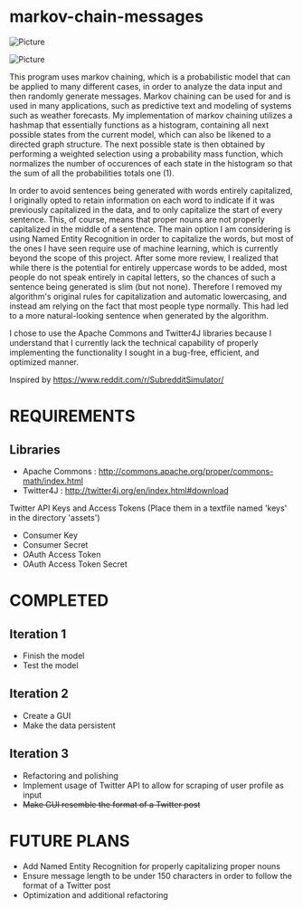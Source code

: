 # markov-chain-messages

![Picture](https://puu.sh/wkbIR/8443e9fc10.png "Example of the program in action")

![Picture](https://puu.sh/wluVF/6fce4a244d.png "Another example")

This program uses markov chaining, which is a probabilistic model that can be applied to many different cases, in order to analyze the data input and then randomly generate messages. Markov chaining can be used for and is used in many applications, such as predictive text and modeling of systems such as weather forecasts. My implementation of markov chaining utilizes a hashmap that essentially functions as a histogram, containing all next possible states from the current model, which can also be likened to a directed graph structure. The next possible state is then obtained by performing a weighted selection using a probability mass function, which normalizes the number of occurences of each state in the histogram so that the sum of all the probabilities totals one (1).

In order to avoid sentences being generated with words entirely capitalized, I originally opted to retain information on each word to indicate if it was previously capitalized in the data, and to only capitalize the start of every sentence. This, of course, means that proper nouns are not properly capitalized in the middle of a sentence. The main option I am considering is using Named Entity Recognition in order to capitalize the words, but most of the ones I have seen require use of machine learning, which is currently beyond the scope of this project. After some more review, I realized that while there is the potential for entirely uppercase words to be added, most people do not speak entirely in capital letters, so the chances of such a sentence being generated is slim (but not none). Therefore I removed my algorithm's original rules for capitalization and automatic lowercasing, and instead am relying on the fact that most people type normally. This had led to a more natural-looking sentence when generated by the algorithm.

I chose to use the Apache Commons and Twitter4J libraries because I understand that I currently lack the technical capability of properly implementing the functionality I sought in a bug-free, efficient, and optimized manner.

Inspired by https://www.reddit.com/r/SubredditSimulator/

REQUIREMENTS
==========

Libraries
----------
- Apache Commons : http://commons.apache.org/proper/commons-math/index.html
- Twitter4J      : http://twitter4j.org/en/index.html#download

Twitter API Keys and Access Tokens (Place them in a textfile named 'keys' in the directory 'assets')
- Consumer Key
- Consumer Secret
- OAuth Access Token
- OAuth Access Token Secret

COMPLETED
==========

Iteration 1
----------
- Finish the model
- Test the model

Iteration 2
----------
- Create a GUI
- Make the data persistent

Iteration 3
----------
- Refactoring and polishing
- Implement usage of Twitter API to allow for scraping of user profile as input
- ~~Make GUI resemble the format of a Twitter post~~ 

FUTURE PLANS
==========
- Add Named Entity Recognition for properly capitalizing proper nouns
- Ensure message length to be under 150 characters in order to follow the format of a Twitter post
- Optimization and additional refactoring
